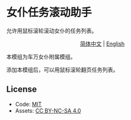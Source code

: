 # 女仆任务滚动助手

允许用鼠标滚轮滚动女仆的任务列表。

<p align="center">
    <a href="#">简体中文</a> | 
    <a href="README.en_us.md">English</a>
</p>

本模组为车万女仆附属模组。

添加本模组后，可以用鼠标滚轮翻页任务列表。

## License
- Code: [MIT](https://mit-license.org/)
- Assets: [CC BY-NC-SA 4.0](https://creativecommons.org/licenses/by-nc-sa/4.0/deed.zh-hans)
